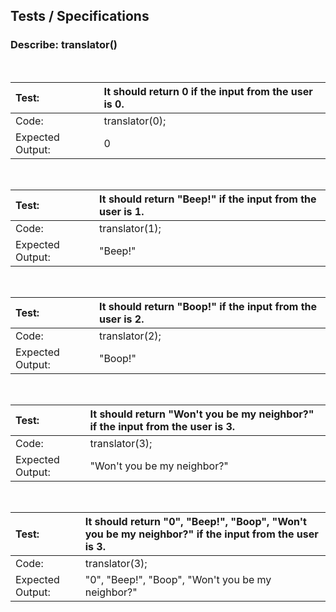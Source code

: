 ## Tests / Specifications

### Describe: translator()
<br>

|Test:            |It should return 0 if the input from the user is 0.|
|:---             | :---                                                |
|Code:            |translator(0);|
|Expected Output: | 0 |
<br>

|Test:            |It should return "Beep!" if the input from the user is 1.|
|:---             | :---                                                |
|Code:            |translator(1);|
|Expected Output: |"Beep!" |
<br>

|Test:            |It should return "Boop!" if the input from the user is 2.|
|:---             | :---                                                |
|Code:            |translator(2);|
|Expected Output: |"Boop!" |
<br>

|Test:            |It should return "Won't you be my neighbor?" if the input from the user is 3.|
|:---             | :---                                                |
|Code:            |translator(3);|
|Expected Output: |"Won't you be my neighbor?" |
<br>

|Test:            |It should return "0", "Beep!", "Boop", "Won't you be my neighbor?" if the input from the user is 3.|
|:---             | :---                                                |
|Code:            |translator(3);|
|Expected Output: |"0", "Beep!", "Boop", "Won't you be my neighbor?" |